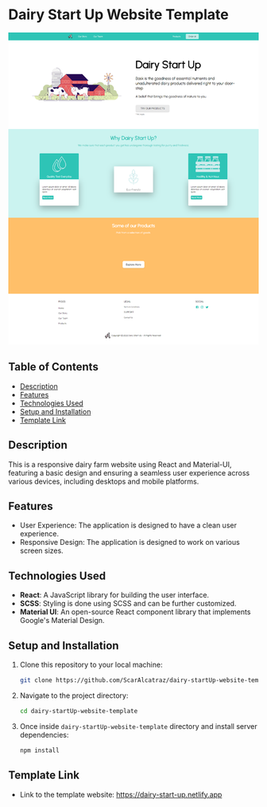 # Dairy Start Up Website Template

![App Screenshot](images/dairy-farm-website-template-1.png) <!-- Add a GIF or screenshot of your app here -->

## Table of Contents

- [Description](#description)
- [Features](#features)
- [Technologies Used](#technologies-used)
- [Setup and Installation](#setup-and-installation)
- [Template Link](#template-link)

## Description

This is a responsive dairy farm website using React and Material-UI, featuring a basic design and ensuring a seamless user experience across various devices, including desktops and mobile platforms.

## Features

- User Experience: The application is designed to have a clean user experience.
- Responsive Design: The application is designed to work on various screen sizes.

## Technologies Used

- **React**: A JavaScript library for building the user interface.
- **SCSS**: Styling is done using SCSS and can be further customized.
- **Material UI**: An open-source React component library that implements Google's Material Design.

## Setup and Installation

1. Clone this repository to your local machine:

   ```bash
   git clone https://github.com/ScarAlcatraz/dairy-startUp-website-template.git
   

2. Navigate to the project directory:

   ```bash
   cd dairy-startUp-website-template

3. Once inside `dairy-startUp-website-template` directory and install server dependencies:

   ```bash
   npm install

## Template Link

- Link to the template website: https://dairy-start-up.netlify.app
